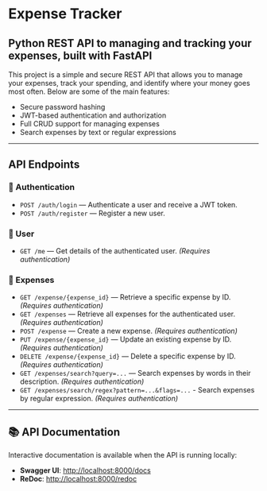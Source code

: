 # Expense Tracker

## Python REST API to managing and tracking your expenses, built with FastAPI

This project is a simple and secure REST API that allows you to manage your expenses, track your spending, and identify where your money goes most often. Below are some of the main features:

- Secure password hashing  
- JWT-based authentication and authorization  
- Full CRUD support for managing expenses  
- Search expenses by text or regular expressions


---

## API Endpoints

### 🔐 Authentication

- `POST /auth/login` — Authenticate a user and receive a JWT token.  
- `POST /auth/register` — Register a new user.

### 👤 User

- `GET /me` — Get details of the authenticated user. *(Requires authentication)*

### 💸 Expenses

- `GET /expense/{expense_id}` — Retrieve a specific expense by ID. *(Requires authentication)*  
- `GET /expenses` — Retrieve all expenses for the authenticated user. *(Requires authentication)*  
- `POST /expense` — Create a new expense. *(Requires authentication)*  
- `PUT /expense/{expense_id}` — Update an existing expense by ID. *(Requires authentication)*  
- `DELETE /expense/{expense_id}` — Delete a specific expense by ID. *(Requires authentication)*  
- `GET /expenses/search?query=...` — Search expenses by words in their description. *(Requires authentication)*
- `GET /expenses/search/regex?pattern=...&flags=...` - Search expenses by regular expression. *(Requires authentication)*

---

## 📚 API Documentation

Interactive documentation is available when the API is running locally:

- **Swagger UI**: [http://localhost:8000/docs](http://localhost:8000/docs)  
- **ReDoc**: [http://localhost:8000/redoc](http://localhost:8000/redoc)
